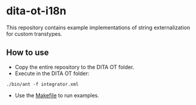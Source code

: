 # dita-ot-i18n

This repository contains example implementations of string externalization for custom transtypes.

## How to use

- Copy the entire repository to the DITA OT folder.
- Execute in the DITA OT folder:
```shell
./bin/ant -f integrator.xml
```
- Use the [Makefile](Makefile) to run examples.
